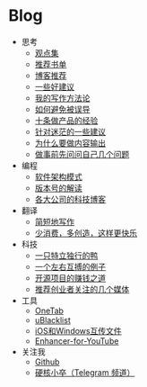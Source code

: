 # Blog
-  思考
    -  [观点集](https://github.com/jacksonwuu/blog/blob/main/1-Thinking/观点集.md)
    -  [推荐书单](https://github.com/jacksonwuu/blog/blob/main/1-Thinking/推荐书单.md)
    -  [博客推荐](https://github.com/jacksonwuu/blog/blob/main/1-Thinking/博客推荐.md)
    -  [一些好建议](https://github.com/jacksonwuu/blog/blob/main/1-Thinking/一些好建议.md)
    -  [我的写作方法论](https://github.com/jacksonwuu/blog/blob/main/1-Thinking/我的写作方法论.md)
    -  [如何避免被误导](https://github.com/jacksonwuu/blog/blob/main/1-Thinking/如何避免被误导.md)
    -  [十条做产品的经验](https://github.com/jacksonwuu/blog/blob/main/1-Thinking/十条做产品的经验.md)
    -  [针对迷茫的一些建议](https://github.com/jacksonwuu/blog/blob/main/1-Thinking/针对迷茫的一些建议.md)
    -  [为什么要做内容输出](https://github.com/jacksonwuu/blog/blob/main/1-Thinking/为什么要做内容输出.md)
    -  [做事前先问问自己几个问题](https://github.com/jacksonwuu/blog/blob/main/1-Thinking/做事前先问问自己几个问题.md)
-  编程
    -  [软件架构模式](https://github.com/jacksonwuu/blog/blob/main/2-Programming/软件架构模式.md)
    -  [版本号的解读](https://github.com/jacksonwuu/blog/blob/main/2-Programming/版本号的解读.md)
    -  [各大公司的科技博客](https://github.com/jacksonwuu/blog/blob/main/2-Programming/各大公司的科技博客.md)
-  翻译
    -  [简短地写作](https://github.com/jacksonwuu/blog/blob/main/3-Translation/简短地写作.md)
    -  [少消费，多创造，这样更快乐](https://github.com/jacksonwuu/blog/blob/main/3-Translation/少消费，多创造，这样更快乐.md)
-  科技
    -  [一只特立独行的鸭](https://github.com/jacksonwuu/blog/blob/main/4-Technology/一只特立独行的鸭.md)
    -  [一个左右互搏的例子](https://github.com/jacksonwuu/blog/blob/main/4-Technology/一个左右互搏的例子.md)
    -  [开源项目的赚钱之道](https://github.com/jacksonwuu/blog/blob/main/4-Technology/开源项目的赚钱之道.md)
    -  [推荐创业者关注的几个媒体](https://github.com/jacksonwuu/blog/blob/main/4-Technology/推荐创业者关注的几个媒体.md)
-  工具
    -  [OneTab](https://github.com/jacksonwuu/blog/blob/main/5-Tool/OneTab.md)
    -  [uBlacklist](https://github.com/jacksonwuu/blog/blob/main/5-Tool/uBlacklist.md)
    -  [iOS和Windows互传文件](https://github.com/jacksonwuu/blog/blob/main/5-Tool/iOS和Windows互传文件.md)
    -  [Enhancer-for-YouTube](https://github.com/jacksonwuu/blog/blob/main/5-Tool/Enhancer-for-YouTube.md)
-  关注我
    -  [Github](https://github.com/jacksonwuu)
    -  [硬核小卒（Telegram 频道）](https://t.me/yinghexiaozu)
